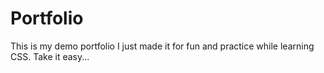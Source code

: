 # Portfolio
This is my demo portfolio I just made it for fun and practice while learning CSS. Take it easy...
